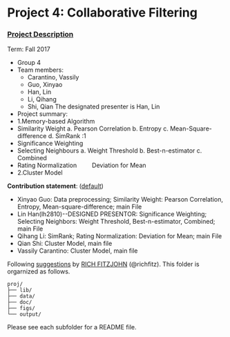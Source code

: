 # Project 4: Collaborative Filtering

### [Project Description](doc/project4_desc.md)

Term: Fall 2017

+ Group 4
+ Team members:
	+ Carantino, Vassily
	+ Guo, Xinyao
	+ Han, Lin
	+ Li, Qihang
	+ Shi, Qian
The designated presenter is Han, Lin
+ Project summary: 
+ 1.Memory-based Algorithm
+ Similarity Weight
           a. Pearson Correlation
           b. Entropy
           c. Mean-Square-difference
           d. SimRank :1
+ Significance Weighting
+ Selecting Neighbours
           a. Weight Threshold
           b. Best-n-estimator
           c. Combined
+ Rating Normalization
           Deviation for Mean
+ 2.Cluster Model

	
**Contribution statement**: ([default](doc/a_note_on_contributions.md))
+ Xinyao Guo: Data preprocessing; Similarity Weight: Pearson Correlation, Entropy, Mean-square-difference; main File
+ Lin Han(lh2810)--DESIGNED PRESENTOR: Significance Weighting; Selecting Neighbors: Weight Threshold, Best-n-estimator, Combined; main File
+ Qihang Li: SimRank; Rating Normalization: Deviation for Mean; main File
+ Qian Shi: Cluster Model, main file
+ Vassily Carantino: Cluster Model, main file

Following [suggestions](http://nicercode.github.io/blog/2013-04-05-projects/) by [RICH FITZJOHN](http://nicercode.github.io/about/#Team) (@richfitz). This folder is orgarnized as follows.

```
proj/
├── lib/
├── data/
├── doc/
├── figs/
└── output/
```

Please see each subfolder for a README file.
